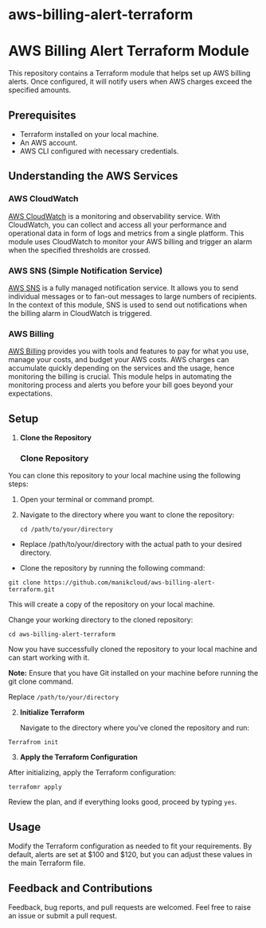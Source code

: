 # aws-billing-alert-terraform
# AWS Billing Alert Terraform Module

This repository contains a Terraform module that helps set up AWS billing alerts. Once configured, it will notify users when AWS charges exceed the specified amounts.

## Prerequisites
- Terraform installed on your local machine.
- An AWS account.
- AWS CLI configured with necessary credentials.

## Understanding the AWS Services

### AWS CloudWatch

[AWS CloudWatch](https://aws.amazon.com/cloudwatch/) is a monitoring and observability service. With CloudWatch, you can collect and access all your performance and operational data in form of logs and metrics from a single platform. This module uses CloudWatch to monitor your AWS billing and trigger an alarm when the specified thresholds are crossed.

### AWS SNS (Simple Notification Service)

[AWS SNS](https://aws.amazon.com/sns/) is a fully managed notification service. It allows you to send individual messages or to fan-out messages to large numbers of recipients. In the context of this module, SNS is used to send out notifications when the billing alarm in CloudWatch is triggered.

### AWS Billing

[AWS Billing](https://aws.amazon.com/aws-cost-management/aws-bill/) provides you with tools and features to pay for what you use, manage your costs, and budget your AWS costs. AWS charges can accumulate quickly depending on the services and the usage, hence monitoring the billing is crucial. This module helps in automating the monitoring process and alerts you before your bill goes beyond your expectations.



## Setup
1. **Clone the Repository**

   ### Clone Repository

You can clone this repository to your local machine using the following steps:

1. Open your terminal or command prompt.

2. Navigate to the directory where you want to clone the repository:

   ```
   cd /path/to/your/directory
   ```
- Replace /path/to/your/directory with the actual path to your desired directory.

- Clone the repository by running the following command:



```
git clone https://github.com/manikcloud/aws-billing-alert-terraform.git
```
This will create a copy of the repository on your local machine.

Change your working directory to the cloned repository:

```
cd aws-billing-alert-terraform
```
Now you have successfully cloned the repository to your local machine and can start working with it.

**Note:** Ensure that you have Git installed on your machine before running the git clone command.



Replace `/path/to/your/directory`

2. **Initialize Terraform**

   Navigate to the directory where you've cloned the repository and run:

```
Terrafrom init
```

3. **Apply the Terraform Configuration**

After initializing, apply the Terraform configuration:

```
terrafomr apply 
```

Review the plan, and if everything looks good, proceed by typing `yes`.

## Usage
Modify the Terraform configuration as needed to fit your requirements. By default, alerts are set at $100 and $120, but you can adjust these values in the main Terraform file.

## Feedback and Contributions
Feedback, bug reports, and pull requests are welcomed. Feel free to raise an issue or submit a pull request.


